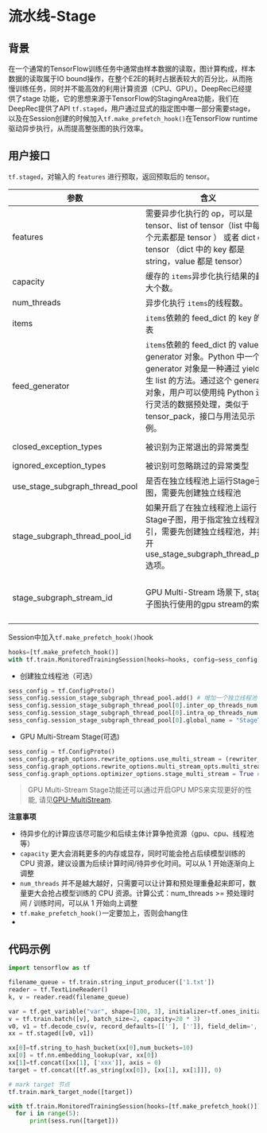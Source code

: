 # 流水线-Stage

## 背景

在一个通常的TensorFlow训练任务中通常由样本数据的读取，图计算构成，样本数据的读取属于IO bound操作，在整个E2E的耗时占据表较大的百分比，从而拖慢训练任务，同时并不能高效的利用计算资源（CPU、GPU）。DeepRec已经提供了stage 功能，它的思想来源于TensorFlow的StagingArea功能，我们在DeepRec提供了API `tf.staged`，用户通过显式的指定图中哪一部分需要stage，以及在Session创建的时候加入`tf.make_prefetch_hook()`在TensorFlow runtime驱动异步执行，从而提高整张图的执行效率。

## 用户接口

`tf.staged`，对输入的 `features` 进行预取，返回预取后的 tensor。

| 参数                    | 含义                                                         | 默认值                                                 |
| ----------------------- | ------------------------------------------------------------ | ------------------------------------------------------ |
| features                | 需要异步化执行的 op，可以是 tensor、list of tensor（list 中每一个元素都是 tensor ） 或者 dict of tensor （dict 中的 key 都是 string，value 都是 tensor） | 必选参数                                               |
| capacity                | 缓存的 `items`异步化执行结果的最大个数。                     | 1                                                      |
| num_threads             | 异步化执行 `items`的线程数。                                 | 1                                                      |
| items                   | `items`依赖的 feed_dict 的 key 的列表                        | None，即 `items`不依赖 feed_dict                       |
| feed_generator          | `items`依赖的 feed_dict 的 value 的 generator 对象。Python 中一个 generator 对象是一种通过 yield 产生 list 的方法。通过这个 generator 对象，用户可以使用纯 Python 进行灵活的数据预处理，类似于 tensor_pack，接口与用法见示例。 | None，即 `features`不依赖 feed_dict                    |
| closed_exception_types  | 被识别为正常退出的异常类型                                   | (`tf.errors.OutOfRangeError`, `errors.CancelledError`) |
| ignored_exception_types | 被识别可忽略跳过的异常类型                                   | ()                                                     |
| use_stage_subgraph_thread_pool   | 是否在独立线程池上运行Stage子图，需要先创建独立线程池        | False(可选，若为True则必须先创建独立线程池)            |
| stage_subgraph_thread_pool_id         | 如果开启了在独立线程池上运行Stage子图，用于指定独立线程池索引，需要先创建独立线程池，并打开use_stage_subgraph_thread_pool选项。 | 0，索引范围为[0, 创建的独立线程池数量-1]               |
| stage_subgraph_stream_id | GPU Multi-Stream 场景下, stage子图执行使用的gpu stream的索引         | 0(可选，0表示stage子图共享计算主图使用的gpu stream, 索引范围为[0, gpu stream总数-1]) |

Session中加入`tf.make_prefetch_hook()`hook

```python
hooks=[tf.make_prefetch_hook()]
with tf.train.MonitoredTrainingSession(hooks=hooks, config=sess_config) as sess:
```

- 创建独立线程池（可选）

```python
sess_config = tf.ConfigProto()
sess_config.session_stage_subgraph_thread_pool.add() # 增加一个独立线程池
sess_config.session_stage_subgraph_thread_pool[0].inter_op_threads_num = 8 # 独立线程池中inter线程数量
sess_config.session_stage_subgraph_thread_pool[0].intra_op_threads_num = 8 # 独立线程池中intra线程数量
sess_config.session_stage_subgraph_thread_pool[0].global_name = "StageThreadPool_1" # 独立线程池名称
```

- GPU Multi-Stream Stage(可选)
```python
sess_config = tf.ConfigProto()
sess_config.graph_options.rewrite_options.use_multi_stream = (rewriter_config_pb2.RewriterConfig.ON) # 开启GPU Multi-Stream功能
sess_config.graph_options.rewrite_options.multi_stream_opts.multi_stream_num = 2 # 设定可用的stream数量, 其中0号stream提供给计算主图使用
sess_config.graph_options.optimizer_options.stage_multi_stream = True # 开启GPU Multi-Stream Stage
```
> GPU Multi-Stream Stage功能还可以通过开启GPU MPS来实现更好的性能, 请见[GPU-MultiStream](./GPU-MultiStream.md).

**注意事项**

- 待异步化的计算应该尽可能少和后续主体计算争抢资源（gpu、cpu、线程池等）
- `capacity` 更大会消耗更多的内存或显存，同时可能会抢占后续模型训练的 CPU 资源，建议设置为后续计算时间/待异步化时间。可以从 1 开始逐渐向上调整
- `num_threads` 并不是越大越好，只需要可以让计算和预处理重叠起来即可，数量更大会抢占模型训练的 CPU 资源。计算公式：num_threads >= 预处理时间 / 训练时间，可以从 1 开始向上调整
- `tf.make_prefetch_hook()`一定要加上，否则会hang住
- 

## 代码示例

```python
import tensorflow as tf

filename_queue = tf.train.string_input_producer(['1.txt'])
reader = tf.TextLineReader()
k, v = reader.read(filename_queue)

var = tf.get_variable("var", shape=[100, 3], initializer=tf.ones_initializer())
v = tf.train.batch([v], batch_size=2, capacity=20 * 3)
v0, v1 = tf.decode_csv(v, record_defaults=[[''], ['']], field_delim=',')
xx = tf.staged([v0, v1])

xx[0]=tf.string_to_hash_bucket(xx[0],num_buckets=10)
xx[0] = tf.nn.embedding_lookup(var, xx[0])
xx[1]=tf.concat([xx[1], ['xxx']], axis = 0)
target = tf.concat([tf.as_string(xx[0]), [xx[1], xx[1]]], 0)

# mark target 节点
tf.train.mark_target_node([target])

with tf.train.MonitoredTrainingSession(hooks=[tf.make_prefetch_hook()]) as sess:
  for i in range(5):
      print(sess.run([target]))
```

